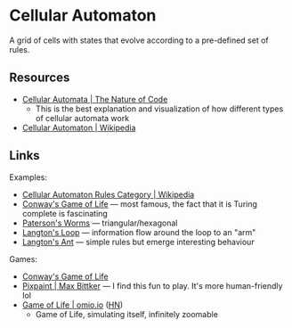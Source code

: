 # Cellular Automaton

A grid of cells with states that evolve according to a pre-defined set of rules.

## Resources

- [Cellular Automata | The Nature of Code](https://natureofcode.com/book/chapter-7-cellular-automata/)
  - This is the best explanation and visualization of how different types of
    cellular automata work
- [Cellular Automaton | Wikipedia](https://en.wikipedia.org/wiki/Cellular_automaton)

## Links

Examples:

- [Cellular Automaton Rules Category | Wikipedia](https://en.wikipedia.org/wiki/Category:Cellular_automaton_rules)
- [Conway's Game of Life](https://en.wikipedia.org/wiki/Conway%27s_Game_of_Life)
  — most famous, the fact that it is Turing complete is fascinating
- [Paterson's Worms](https://en.wikipedia.org/wiki/Paterson%27s_worms) —
  triangular/hexagonal
- [Langton's Loop](https://en.wikipedia.org/wiki/Langton%27s_loops) —
  information flow around the loop to an "arm"
- [Langton's Ant](https://en.wikipedia.org/wiki/Langton%27s_ant) — simple rules
  but emerge interesting behaviour

Games:

- [Conway's Game of Life](https://playgameoflife.com/)
- [Pixpaint | Max Bittker](https://warms.maxbittker.repl.co/) — I find this fun
  to play. It's more human-friendly lol
- [Game of Life | omio.io](https://oimo.io/works/life/)
  ([HN](https://news.ycombinator.com/item?id=39799755))
  - Game of Life, simulating itself, infinitely zoomable
